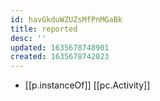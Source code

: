 ```yaml
---
id: havGkduWZUZsMfPnMGaBk
title: reported
desc: ''
updated: 1635678748901
created: 1635678742023
---
```




- [[p.instanceOf]] [[pc.Activity]]
